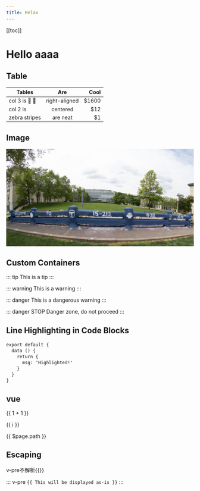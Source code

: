 ```yaml
---
title: Relax
---
```


[[toc]]

# Hello aaaa
## Table
| Tables        | Are           | Cool  |
| ------------- |:-------------:| -----:|
| col 3 is :tada: :100:| right-aligned | $1600 |
| col 2 is      | centered      |   $12 |
| zebra stripes | are neat      |    $1 |

## Image
![An image](/ics.png)


## Custom Containers
::: tip
This is a tip
:::

::: warning
This is a warning
:::

::: danger
This is a dangerous warning
:::

::: danger STOP
Danger zone, do not proceed
:::


## Line Highlighting in Code Blocks

``` js{2-4,7}
export default {
  data () {
    return {
      msg: 'Highlighted!'
    }
  }
}
```
## vue
{{ 1 + 1 }}

<span v-for="i in 3">{{ i }} </span>

{{ $page.path }}

## Escaping <Badge text="beta" type="warn"/>

v-pre不解析{{}}

::: v-pre
`{{ This will be displayed as-is }}`
:::